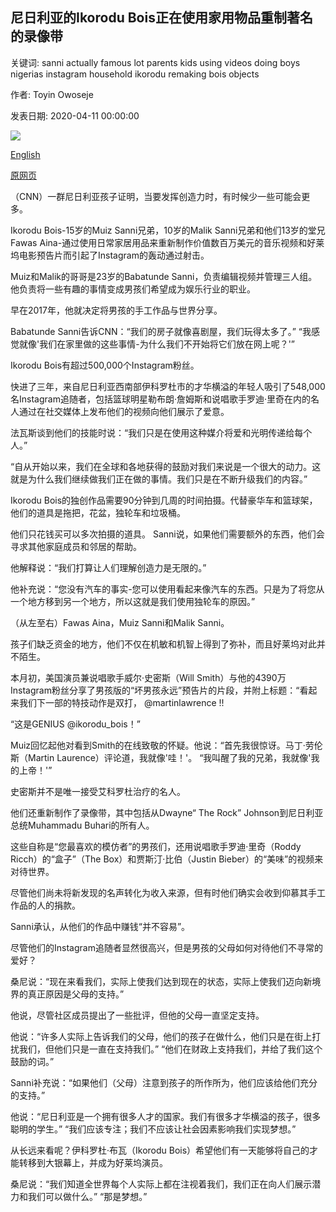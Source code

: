 ## 尼日利亚的Ikorodu Bois正在使用家用物品重制著名的录像带

关键词: sanni actually famous lot parents kids using videos doing boys nigerias instagram household ikorodu remaking bois objects

作者: Toyin Owoseje

发表日期: 2020-04-11 00:00:00

![](https://cdn.cnn.com/cnnnext/dam/assets/200408052110-01-ikorodu-bois-recreate-famous-videos-super-tease.jpg)

[English](Nigeria%27s%20Ikorodu%20Bois%20are%20remaking%20famous%20videos%20using%20household%20objects.md)

[原网页](https://edition.cnn.com/2020/04/11/africa/ikorodu-bois-recreate-videos-intl-scli/index.html)

（CNN）一群尼日利亚孩子证明，当要发挥创造力时，有时候少一些可能会更多。

Ikorodu Bois-15岁的Muiz Sanni兄弟，10岁的Malik Sanni兄弟和他们13岁的堂兄Fawas Aina-通过使用日常家居用品来重新制作价值数百万美元的音乐视频和好莱坞电影预告片而引起了Instagram的轰动通过射击。

Muiz和Malik的哥哥是23岁的Babatunde Sanni，负责编辑视频并管理三人组。他负责将一些有趣的事情变成男孩们希望成为娱乐行业的职业。

早在2017年，他就决定将男孩的手工作品与世界分享。

Babatunde Sanni告诉CNN：“我们的房子就像喜剧屋，我们玩得太多了。” “我感觉就像'我们在家里做的这些事情-为什么我们不开始将它们放在网上呢？'”

Ikorodu Bois有超过500,000个Instagram粉丝。

快进了三年，来自尼日利亚西南部伊科罗杜市的才华横溢的年轻人吸引了548,000名Instagram追随者，包括篮球明星勒布朗·詹姆斯和说唱歌手罗迪·里奇在内的名人通过在社交媒体上发布他们的视频向他们展示了爱意。

法瓦斯谈到他们的技能时说：“我们只是在使用这种媒介将爱和光明传递给每个人。”

“自从开始以来，我们在全球和各地获得的鼓励对我们来说是一个很大的动力。这就是为什么我们继续做我们正在做的事情。我们只是在不断升级我们的内容。”

Ikorodu Bois的独创作品需要90分钟到几周的时间拍摄。代替豪华车和篮球架，他们的道具是拖把，花盆，独轮车和垃圾桶。

他们只花钱买可以多次拍摄的道具。 Sanni说，如果他们需要额外的东西，他们会寻求其他家庭成员和邻居的帮助。

他解释说：“我们打算让人们理解创造力是无限的。”

他补充说：“您没有汽车的事实-您可以使用看起来像汽车的东西。只是为了将您从一个地方移到另一个地方，所以这就是我们使用独轮车的原因。”

（从左至右）Fawas Aina，Muiz Sanni和Malik Sanni。

孩子们缺乏资金的地方，他们不仅在机敏和机智上得到了弥补，而且好莱坞对此并不陌生。

本月初，美国演员兼说唱歌手威尔·史密斯（Will Smith）与他的4390万Instagram粉丝分享了男孩版的“坏男孩永远”预告片的片段，并附上标题：“看起来我们下一部的特技动作是双打， @martinlawrence \!\!

“这是GENIUS @ikorodu_bois！”

Muiz回忆起他对看到Smith的在线致敬的怀疑。他说：“首先我很惊讶。马丁·劳伦斯（Martin Laurence）评论道，我就像'哇！'。 “我叫醒了我的兄弟，我就像'我的上帝！'”

史密斯并不是唯一接受艾科罗杜治疗的名人。

他们还重新制作了录像带，其中包括从Dwayne“ The Rock” Johnson到尼日利亚总统Muhammadu Buhari的所有人。

这些自称是“您最喜欢的模仿者”的男孩们，还用说唱歌手罗迪·里奇（Roddy Ricch）的“盒子”（The Box）和贾斯汀·比伯（Justin Bieber）的“美味”的视频来对待世界。

尽管他们尚未将新发现的名声转化为收入来源，但有时他们确实会收到仰慕其手工作品的人的捐款。

Sanni承认，从他们的作品中赚钱“并不容易”。

尽管他们的Instagram追随者显然很高兴，但是男孩的父母如何对待他们不寻常的爱好？

桑尼说：“现在来看我们，实际上使我们达到现在的状态，实际上使我们迈向新境界的真正原因是父母的支持。”

他说，尽管社区成员提出了一些批评，但他的父母一直坚定支持。

他说：“许多人实际上告诉我们的父母，他们的孩子在做什么，他们只是在街上打扰我们，但他们只是一直在支持我们。” “他们在财政上支持我们，并给了我们这个鼓励的词。”

Sanni补充说：“如果他们（父母）注意到孩子的所作所为，他们应该给他们充分的支持。”

他说：“尼日利亚是一个拥有很多人才的国家。我们有很多才华横溢的孩子，很多聪明的学生。” “我们应该专注；我们不应该让社会因素影响我们实现梦想。”

从长远来看呢？伊科罗杜·布瓦（Ikorodu Bois）希望他们有一天能够将自己的才能转移到大银幕上，并成为好莱坞演员。

桑尼说：“我们知道全世界每个人实际上都在注视着我们，我们正在向人们展示潜力和我们可以做什么。” “那是梦想。”